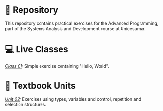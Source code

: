 # 📁 Repository
This repository contains practical exercises for the Advanced Programming, part of the Systems Analysis and Development course at Unicesumar.

# 💻 Live Classes
*[Class 01](./Class01/src/Class01.java):*
Simple exercise containing "Hello, World".

# 📖 Textbook Units
*[Unit 02](./Unit02/src/Unit02.java):*
Exercises using types, variables and control, repetition and selection structures.